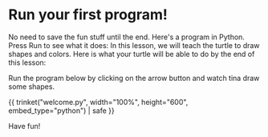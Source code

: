 # Run your first program!

No need to save the fun stuff until the end.  Here's a program in Python.  Press Run to see what it does:
In this lesson, we will teach the turtle to draw shapes and colors. Here is 
what your turtle will be able to do by the end of this lesson:


Run the program below by clicking on the arrow button and watch tina draw some shapes. 

{{ trinket("welcome.py", width="100%", height="600", embed_type="python") | safe }}

Have fun!